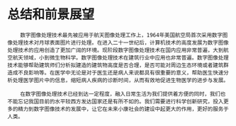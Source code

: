 # 总结和前景展望

        数字图像处理技术最先被应用于航天图像处理工作上，1964年美国航空局首次采用数字图像处理技术对月球表面图片进行处理。在进入二十一世纪后，计算机技术的高度发展为数字图像处理技术的应用创造了更加广阔的环境。现阶段数字图像处理技术在国内应用非常普遍，大到航空航天领域，小到微生物科学。数字图像处理技术在建筑行业中应用也非常普遍。数字图像处理技术能够帮助建筑师们分析拟建造的建筑物高度是否合理，是否可能对周边生态环境或者建筑群造成不良影响等。在医学中无论是对于医生还是病人来说都具有很重要的意义，帮助医生快速分析处理医学图片中的信息，缩短病人疾病的诊断时间，从而有效地促进生物医学的进步与发展。

        在数字图像处理技术已经到达一定程度，融入日常生活为我们提供着方便的同时，我们也不能忘记我国目前的水平较西方发达国家还是有所不如的。我们需要进行科学创新研究，投入更多的精力到数字图像技术的发展中，让它在未来小康社会的建设中起更大的作用，更好的服务于人类。

